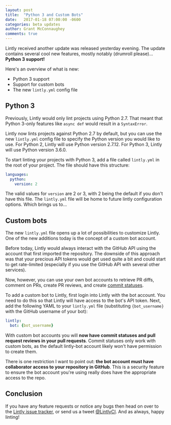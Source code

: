 ```yaml
---
layout: post
title:  "Python 3 and Custom Bots"
date:   2017-01-18 07:00:00 -0600
categories: beta updates
author: Grant McConnaughey
comments: true
---
```


Lintly received another update was released yesterday evening. The update contains several cool new
features, mostly notably (drumroll please)... **Python 3 support!**

Here's an overview of what is new:

* Python 3 support
* Support for custom bots
* The new `lintly.yml` config file

## Python 3

Previously, Lintly would only lint projects using Python 2.7. That meant that Python 3-only features
like `async def` would result in a `SyntaxError`.

Lintly now lints projects against Python 2.7 by default, but you can use the new `lintly.yml` config
file to specify the Python version you would like to use. For Python 2, Lintly will use Python version
2.7.12. For Python 3, Lintly will use Python version 3.6.0.

To start linting your projects with Python 3, add a file called `lintly.yml` in the root of your
project. The file should have this structure:

```yaml
languages:
  python:
    version: 2
```

The valid values for `version` are 2 or 3, with 2 being the default if you don't have this file. The
`lintly.yml` file will be home to future lintly configuration options. Which brings us to...

## Custom bots

The new `lintly.yml` file opens up a lot of possibilities to customize Lintly. One of the new additions
today is the concept of a custom bot account.

Before today, Lintly would always interact with the GitHub API using the account that first imported the
repository. The downside of this approach was that your precious API tokens would get used quite a
bit and could start to get rate-limited (especially if you use the GitHub API with several other services).

Now, however, you can use your own bot accounts to retrieve PR diffs, comment on PRs, create PR
reviews, and create [commit statuses](https://developer.github.com/v3/repos/statuses/).

To add a custom bot to Lintly, first login into Lintly with the bot account. You need to do this so
that Lintly will have access to the bot's API token. Next, add the following YAML to your `lintly.yml`
file (substituting `{bot_username}` with the GitHub username of your bot):

```yaml
lintly:
  bot: {bot_username}
```

With custom bot accounts you will **now have commit statuses and pull request reviews in your pull
requests**. Commit statuses only work with custom bots, as the default lintly-bot account likely won't
have permission to create them.

There is one restriction I want to point out: **the bot account must have collaborator access to your
repository in GitHub**. This is a security feature to ensure the bot account you're using really does
have the appropriate access to the repo.

## Conclusion

If you have any feature requests or notice any bugs then head on over to the [Lintly issue tracker](https://github.com/LintlyCI/Lintly-Issues/issues), or send us a tweet [@LintlyCI](https://twitter.com/LintlyCI). And as always,
happy linting!
